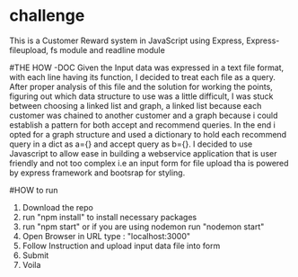 # challenge
This is a Customer Reward system in JavaScript using Express, Express-fileupload, fs module and readline module

#THE HOW -DOC
Given the Input data was expressed in a text file format, with each line having its function, I decided to treat each 
file as a query. After proper analysis of this file and the solution for working the points, figuring out which data structure to
use was a little difficult, I was stuck between choosing a linked list and graph, a linked list because each customer was chained to another customer
and a graph because i could establish a pattern for both accept and recommend queries. In the end i opted for a graph structure and used a dictionary 
to hold each recommend query in a dict as a={} and accept query as b={}.
I decided to use Javascript to allow ease in building a webservice application that is user friendly and not too complex i.e an 
input form for file upload tha is powered by express framework and bootsrap for styling.

#HOW to run
1. Download the repo
2. run "npm install" to install necessary packages
3. run "npm start" or if you are using nodemon run "nodemon  start"
4. Open Browser in URL type : "localhost:3000"
5. Follow Instruction and upload input data file into form
6. Submit
7. Voila



